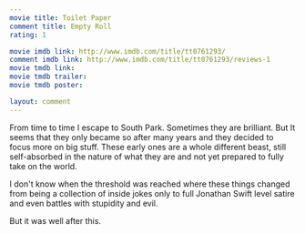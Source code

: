 ```yaml
---
movie title: Toilet Paper
comment title: Empty Roll
rating: 1

movie imdb link: http://www.imdb.com/title/tt0761293/
comment imdb link: http://www.imdb.com/title/tt0761293/reviews-1
movie tmdb link: 
movie tmdb trailer: 
movie tmdb poster: 

layout: comment
---
```


From time to time I escape to South Park. Sometimes they are brilliant. But It seems that they only became so after many years and they decided to focus more on big stuff. These early ones are a whole different beast, still self-absorbed in the nature of what they are and not yet prepared to fully take on the world. 

I don't know when the threshold was reached where these things changed from being a collection of inside jokes only to full Jonathan Swift level satire and even battles with stupidity and evil.

But it was well after this.